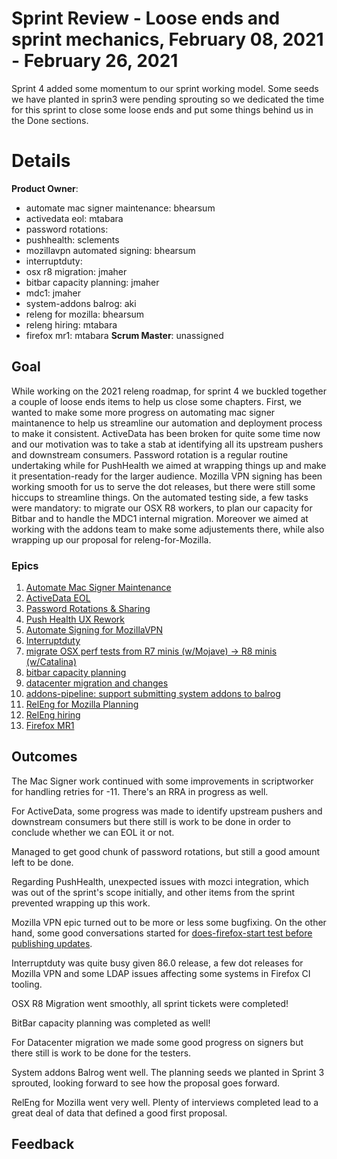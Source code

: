 # Sprint Review - Loose ends and sprint mechanics, February 08, 2021 - February 26, 2021

Sprint 4 added some momentum to our sprint working model. Some seeds we have planted
in sprin3 were pending sprouting so we dedicated the time for this sprint to
close some loose ends and put some things behind us in the Done sections.

# Details
**Product Owner**:
- automate mac signer maintenance: bhearsum
- activedata eol: mtabara
- password rotations:
- pushhealth: sclements
- mozillavpn automated signing: bhearsum
- interruptduty:
- osx r8 migration: jmaher
- bitbar capacity planning: jmaher
- mdc1: jmaher
- system-addons balrog: aki
- releng for mozilla: bhearsum
- releng hiring: mtabara
- firefox mr1: mtabara
**Scrum Master**: unassigned

## Goal

While working on the 2021 releng roadmap, for sprint 4 we buckled together a couple
of loose ends items to help us close some chapters. First, we wanted to make some
more progress on automating mac signer maintanence to help us streamline our automation
and deployment process to make it consistent. ActiveData has been broken for quite some time
now and our motivation was to take a stab at identifying all its upstream pushers and downstream consumers.
Password rotation is a regular routine undertaking while for PushHealth we aimed at
wrapping things up and make it presentation-ready for the larger audience. Mozilla VPN signing
has been working smooth for us to serve the dot releases, but there were still some hiccups to
streamline things.
On the automated testing side, a few tasks were mandatory: to migrate our OSX R8 workers,
to plan our capacity for Bitbar and to handle the MDC1 internal migration.
Moreover we aimed at working with the addons team to make some adjustements there, while
also wrapping up our proposal for releng-for-Mozilla.

### Epics
1. [Automate Mac Signer Maintenance](https://jira.mozilla.com/browse/RELENG-22)
2. [ActiveData EOL](https://jira.mozilla.com/browse/RELENG-12)
3. [Password Rotations & Sharing](https://jira.mozilla.com/browse/RELENG-10)
4. [Push Health UX Rework](https://jira.mozilla.com/browse/RELENG-41)
5. [Automate Signing for MozillaVPN](https://jira.mozilla.com/browse/RELENG-131)
6. [Interruptduty](https://jira.mozilla.com/browse/RELENG-159)
7. [migrate OSX perf tests from R7 minis (w/Mojave) -> R8 minis (w/Catalina)](https://jira.mozilla.com/browse/RELENG-251)
8. [bitbar capacity planning](https://jira.mozilla.com/browse/RELENG-258)
9. [datacenter migration and changes](https://jira.mozilla.com/browse/RELENG-276)
10. [addons-pipeline: support submitting system addons to balrog](https://jira.mozilla.com/browse/RELENG-291)
11. [RelEng for Mozilla Planning](https://jira.mozilla.com/browse/RELENG-335)
12. [RelEng hiring](https://jira.mozilla.com/browse/RELENG-342)
13. [Firefox MR1](https://jira.mozilla.com/browse/RELENG-347)

## Outcomes

The Mac Signer work continued with some improvements in scriptworker for handling retries for -11. There's an RRA in progress as well.

For ActiveData, some progress was made to identify upstream pushers and downstream consumers but there still is work to be done in order to conclude whether we can EOL it or not.

Managed to get good chunk of password rotations, but still a good amount left to be done.

Regarding PushHealth, unexpected issues with mozci integration, which was out of the sprint's scope initially, and other items from the sprint prevented wrapping up this work.

Mozilla VPN epic turned out to be more or less some bugfixing. On the other hand, some good conversations started for [does-firefox-start test before publishing updates](https://bugzilla.mozilla.org/show_bug.cgi?id=587344).

Interruptduty was quite busy given 86.0 release, a few dot releases for Mozilla VPN and some LDAP issues affecting some systems in Firefox CI tooling.

OSX R8 Migration went smoothly, all sprint tickets were completed!

BitBar capacity planning was completed as well!

For Datacenter migration we made some good progress on signers but there still is work to be done for the testers.

System addons Balrog went well. The planning seeds we planted in Sprint 3 sprouted, looking forward to see how the proposal goes forward.

RelEng for Mozilla went very well. Plenty of interviews completed lead to a great deal of data that defined a good first proposal.

## Feedback

